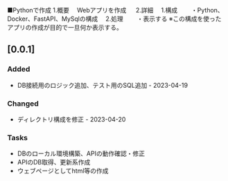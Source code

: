 ■Pythonで作成
1.概要
　Webアプリを作成
　
2.詳細
　1.構成
　　・Python、Docker、FastAPI、MySqlの構成
　2.処理
　　・表示する
※この構成を使ったアプリの作成が目的で一旦何か表示する。

## [0.0.1] 

### Added

- DB接続用のロジック追加、テスト用のSQL追加 - 2023-04-19

### Changed
- ディレクトリ構成を修正 - 2023-04-20

### Tasks

- DBのローカル環境構築、APIの動作確認・修正
- APIのDB取得、更新系作成
- ウェブページとしてhtml等の作成
